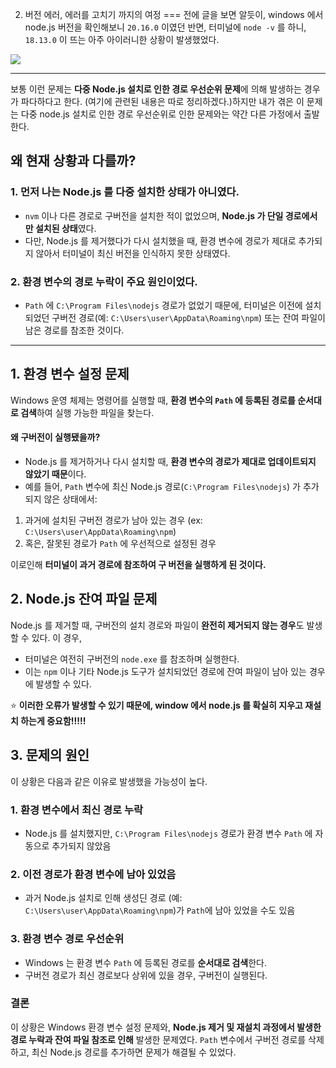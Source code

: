 02. 버전 에러, 에러를 고치기 까지의 여정
===
 전에 글을 보면 알듯이, windows 에서 node.js 버전을 확인해보니 `20.16.0` 이였던 반면, 터미널에 `node -v` 를 하니, `18.13.0` 이 뜨는 아주 아이러니한 상황이 발생했었다.

![](https://private-user-images.githubusercontent.com/167315197/387979572-26ff64a6-9a5f-492a-a14f-4c092589498b.png?jwt=eyJhbGciOiJIUzI1NiIsInR5cCI6IkpXVCJ9.eyJpc3MiOiJnaXRodWIuY29tIiwiYXVkIjoicmF3LmdpdGh1YnVzZXJjb250ZW50LmNvbSIsImtleSI6ImtleTUiLCJleHAiOjE3MzIwODYxMTEsIm5iZiI6MTczMjA4NTgxMSwicGF0aCI6Ii8xNjczMTUxOTcvMzg3OTc5NTcyLTI2ZmY2NGE2LTlhNWYtNDkyYS1hMTRmLTRjMDkyNTg5NDk4Yi5wbmc_WC1BbXotQWxnb3JpdGhtPUFXUzQtSE1BQy1TSEEyNTYmWC1BbXotQ3JlZGVudGlhbD1BS0lBVkNPRFlMU0E1M1BRSzRaQSUyRjIwMjQxMTIwJTJGdXMtZWFzdC0xJTJGczMlMkZhd3M0X3JlcXVlc3QmWC1BbXotRGF0ZT0yMDI0MTEyMFQwNjU2NTFaJlgtQW16LUV4cGlyZXM9MzAwJlgtQW16LVNpZ25hdHVyZT1kNGIyY2Y1YjM5NDIwMzkwMDFhMWM0Yjk2YTExNjgwNTRlZWU0ODdjYjlmMjg5MjA1MDhjMTdlMGQxOGNhZTNjJlgtQW16LVNpZ25lZEhlYWRlcnM9aG9zdCJ9.8LDBJ8h_YGvz43-QY-IW5iwVzMCkmsD8Zoea98OJEI4)

---
보통 이런 문제는 **다중 Node.js 설치로 인한 경로 우선순위 문제**에 의해 발생하는 경우가 파다하다고 한다. (여기에 관련된 내용은 따로 정리하겠다.)하지만 내가 겪은 이 문제는 다중 node.js 설치로 인한 경로 우선순위로 인한 문제와는 약간 다른 가정에서 출발한다. 

## 왜 현재 상황과 다를까?

### 1. 먼저 나는 Node.js 를 다중 설치한 상태가 아니였다.
- `nvm` 이나 다른 경로로 구버전을 설치한 적이 없었으며, **Node.js 가 단일 경로에서만 설치된 상태**였다.
- 다만, Node.js 를 제거했다가 다시 설치했을 때, 환경 변수에 경로가 제대로 추가되지 않아서 터미널이 최신 버전을 인식하지 못한 상태였다.

### 2. 환경 변수의 경로 누락이 주요 원인이었다.
- `Path` 에 `C:\Program Files\nodejs` 경로가 없었기 때문에, 터미널은 이전에 설치되었던 구버전 경로(예: `C:\Users\user\AppData\Roaming\npm`) 또는 잔여 파일이 남은 경로를 참조한 것이다. 

---

## 1. 환경 변수 설정 문제
Windows 운영 체제는 명령어를 실행할 때, **환경 변수의 `Path` 에 등록된 경로를 순서대로 검색**하여 실행 가능한 파일을 찾는다.

#### 왜 구버전이 실행됐을까?
- Node.js 를 제거하거나 다시 설치할 때, **환경 변수의 경로가 제대로 업데이트되지 않았기 때문**이다.
- 예를 들어, `Path` 변수에 최신 Node.js 경로(`C:\Program Files\nodejs`) 가 추가되지 않은 상태에서:

1. 과거에 설치된 구버전 경로가 남아 있는 경우 (ex: `C:\Users\user\AppData\Roaming\npm`)
2. 혹은, 잘못된 경로가 `Path` 에 우선적으로 설정된 경우

이로인해 **터미널이 과거 경로에 참조하여 구 버전을 실행하게 된 것이다.**

## 2. Node.js 잔여 파일 문제
Node.js 를 제거할 때, 구버전의 설치 경로와 파일이 **완전히 제거되지 않는 경우**도 발생할 수 있다. 이 경우,
- 터미널은 여전히 구버전의 `node.exe` 를 참조하며 실행한다.
- 이는 `npm` 이나 기타 Node.js 도구가 설치되었던 경로에 잔여 파일이 남아 있는 경우에 발생할 수 있다.

⭐ **이러한 오류가 발생할 수 있기 때문에, window 에서 node.js 를 확실히 지우고 재설치 하는게 중요함!!!!!**

## 3. 문제의 원인
이 상황은 다음과 같은 이유로 발생했을 가능성이 높다.

### 1. 환경 변수에서 최신 경로 누락
- Node.js 를 설치했지만, `C:\Program Files\nodejs` 경로가 환경 변수 `Path` 에 자동으로 추가되지 않았음

### 2. 이전 경로가 환경 변수에 남아 있었음 
- 과거 Node.js 설치로 인해 생성딘 경로 (예: `C:\Users\user\AppData\Roaming\npm`)가 `Path`에 남아 있었을 수도 있음

### 3. 환경 변수 경로 우선순위
- Windows 는 환경 변수 `Path` 에 등록된 경로를 **순서대로 검색**한다.
- 구버전 경로가 최신 경로보다 상위에 있을 경우, 구버전이 실행된다.

### 결론
이 상황은 Windows 환경 변수 설정 문제와, **Node.js 제거 및 재설치 과정에서 발생한 경로 누락과 잔여 파일 참조로 인해** 발생한 문제였다. `Path` 변수에서 구버전 경로를 삭제하고, 최신 Node.js 경로를 추가하면 문제가 해결될 수 있었다.

